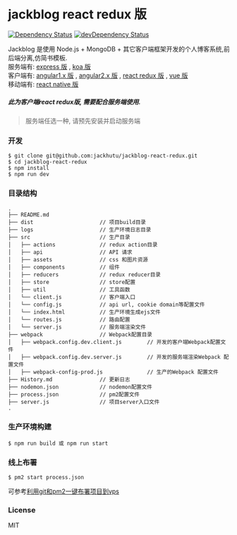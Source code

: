 # jackblog react redux 版
[![Dependency Status](https://david-dm.org/jackhutu/jackblog-react-redux.svg)](https://david-dm.org/jackhutu/jackblog-react-redux) 
[![devDependency Status](https://david-dm.org/jackhutu/jackblog-react-redux/dev-status.svg)](https://david-dm.org/jackhutu/jackblog-react-redux#info=devDependencies)  

Jackblog 是使用 Node.js + MongoDB + 其它客户端框架开发的个人博客系统,前后端分离,仿简书模板.    
服务端有: [express 版](https://github.com/jackhutu/jackblog-api-express) , [koa 版](https://github.com/jackhutu/jackblog-api-koa)         
客户端有: [angular1.x 版](https://github.com/jackhutu/jackblog-angular1) , [angular2.x 版](https://github.com/jackhutu/jackblog-angular2) , [react redux 版](https://github.com/jackhutu/jackblog-react-redux) , [vue 版](https://github.com/jackhutu/jackblog-vue)    
移动端有: [react native 版](https://github.com/jackhutu/jackblog-react-native-redux)  
##### 此为客户端react redux版, 需要配合服务端使用. 

> 服务端任选一种, 请预先安装并启动服务端

### 开发

```
$ git clone git@github.com:jackhutu/jackblog-react-redux.git
$ cd jackblog-react-redux
$ npm install
$ npm run dev
```

### 目录结构

```
.
├── README.md           
├── dist                     // 项目build目录
├── logs                     // 生产环境日志目录
├── src                      // 生产目录
│   ├── actions              // redux action目录
│   ├── api                  // API 请求
│   ├── assets               // css 和图片资源
│   ├── components           // 组件
│   ├── reducers             // redux reducer目录
│   ├── store                // store配置
│   ├── util                 // 工具函数
│   └── client.js            // 客户端入口
│   └── config.js            // api url, cookie domain等配置文件
│   └── index.html           // 生产环境生成ejs文件
│   └── routes.js            // 路由配置
│   └── server.js            // 服务端渲染文件
├── webpack                  // Webpack配置目录
│   ├── webpack.config.dev.client.js        // 开发的客户端Webpack配置文件
│   ├── webpack.config.dev.server.js        // 开发的服务端渲染Webpack 配置文件
│   ├── webpack-config-prod.js              // 生产的Webpack 配置文件
├── History.md               // 更新日志
├── nodemon.json             // nodemon配置文件
├── process.json             // pm2配置文件
├── server.js                // 项目server入口文件
.
```

### 生产环境构建  
 
```
$ npm run build 或 npm run start
```

### 线上布署
```
$ pm2 start process.json
```
可参考[利用git和pm2一键布署项目到vps](http://jackhu.top/article/55cd8e00c6e998b817a930c7)

### License
MIT